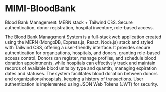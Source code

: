 # MIMI-BloodBank
Blood Bank Management: MERN stack + Tailwind CSS. Secure authentication, donor registration, hospital inventory, role-based access.

The Blood Bank Management System is a full-stack web application created using the MERN (MongoDB, Express.js, React, Node.js) stack and styled with Tailwind CSS, offering a user-friendly interface. It provides secure authentication for organizations, hospitals, and donors, granting role-based access control. Donors can register, manage profiles, and schedule blood donation appointments, while hospitals can effectively track and maintain records of available blood units by type and quantity, managing expiration dates and statuses. The system facilitates blood donation between donors and organizations/hospitals, keeping a history of transactions. User authentication is implemented using JSON Web Tokens (JWT) for security.

